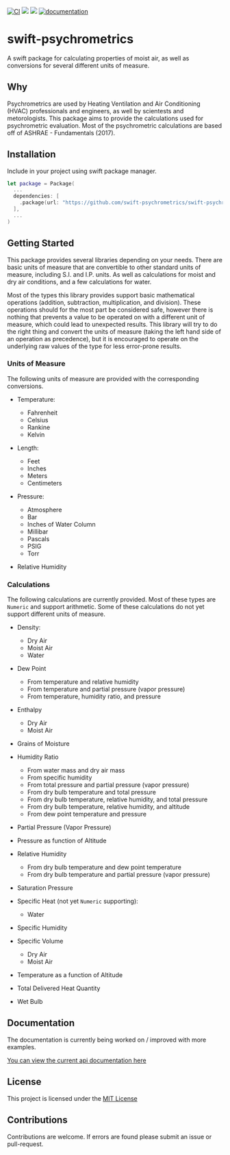 [![CI](https://github.com/swift-psychrometrics/swift-psychrometrics/actions/workflows/ci.yml/badge.svg)](https://github.com/swift-psychrometrics/swift-psychrometrics/actions/workflows/ci.yml)
 [![](https://img.shields.io/endpoint?url=https%3A%2F%2Fswiftpackageindex.com%2Fapi%2Fpackages%2Fswift-psychrometrics%2Fswift-psychrometrics%2Fbadge%3Ftype%3Dswift-versions)](https://swiftpackageindex.com/swift-psychrometrics/swift-psychrometrics)
 [![](https://img.shields.io/endpoint?url=https%3A%2F%2Fswiftpackageindex.com%2Fapi%2Fpackages%2Fswift-psychrometrics%2Fswift-psychrometrics%2Fbadge%3Ftype%3Dplatforms)](https://swiftpackageindex.com/swift-psychrometrics/swift-psychrometrics)
[![documentation](https://img.shields.io/badge/Api-Documentation-orange)](https://github.com/swift-psychrometrics/swift-psychrometrics/wiki)

# swift-psychrometrics

A swift package for calculating properties of moist air, as well as conversions for several different
units of measure.

## Why

Psychrometrics are used by Heating Ventilation and Air Conditioning (HVAC) professionals and engineers, as
well by scientests and metorologists.  This package aims to provide the calculations used for psychrometric
evaluation.  Most of the psychrometric calculations are based off of ASHRAE - Fundamentals (2017).

## Installation

Include in your project using swift package manager.
```swift
let package = Package(
  ...
  dependencies: [
    .package(url: "https://github.com/swift-psychrometrics/swift-psychrometrics.git", from: "0.1.0")
  ],
  ...
)
```

## Getting Started

This package provides several libraries depending on your needs.  There are basic units of measure that are
convertible to other standard units of measure, including S.I. and I.P. units.  As well as calculations for
moist and dry air conditions, and a few calculations for water.

Most of the types this library provides support basic mathematical operations (addition, subtraction,
multiplication, and division).  These operations should for the most part be considered safe, however there
is nothing that prevents a value to be operated on with a different unit of measure, which could lead to
unexpected results.  This library will try to do the right thing and convert the units of measure (taking 
the left hand side of an operation as precedence), but it is encouraged to operate on the underlying raw values
of the type for less error-prone results.

### Units of Measure
The following units of measure are provided with the corresponding conversions.

- Temperature:
  - Fahrenheit
  - Celsius
  - Rankine
  - Kelvin
  
- Length:
  - Feet
  - Inches
  - Meters
  - Centimeters
  
- Pressure:
  - Atmosphere
  - Bar
  - Inches of Water Column
  - Millibar
  - Pascals
  - PSIG
  - Torr
  
- Relative Humidity

### Calculations

The following calculations are currently provided.  Most of these types are `Numeric` and support arithmetic.
Some of these calculations do not yet support different units of measure.

- Density:
  - Dry Air
  - Moist Air
  - Water

- Dew Point
  - From temperature and relative humidity
  - From temperature and partial pressure (vapor pressure)
  - From temperature, humidity ratio, and pressure
  
- Enthalpy
  - Dry Air
  - Moist Air

- Grains of Moisture

- Humidity Ratio
  - From water mass and dry air mass
  - From specific humidity
  - From total pressure and partial pressure (vapor pressure)
  - From dry bulb temperature and total pressure
  - From dry bulb temperature, relative humidity, and total pressure
  - From dry bulb temperature, relative humidity, and altitude
  - From dew point temperature and pressure

- Partial Pressure (Vapor Pressure)

- Pressure as function of Altitude

- Relative Humidity
  - From dry bulb temperature and dew point temperature
  - From dry bulb temperature and partial pressure (vapor pressure)

- Saturation Pressure

- Specific Heat (not yet `Numeric` supporting):
  - Water

- Specific Humidity

- Specific Volume
  - Dry Air
  - Moist Air

- Temperature as a function of Altitude

- Total Delivered Heat Quantity

- Wet Bulb

## Documentation

The documentation is currently being worked on / improved with more examples.

[You can view the current api documentation here](https://github.com/swift-psychrometrics/swift-psychrometrics/wiki)

## License

This project is licensed under the [MIT License](https://github.com/swift-psychrometrics/swift-psychrometrics/LICENSE)

## Contributions

Contributions are welcome.  If errors are found please submit an issue or pull-request.

